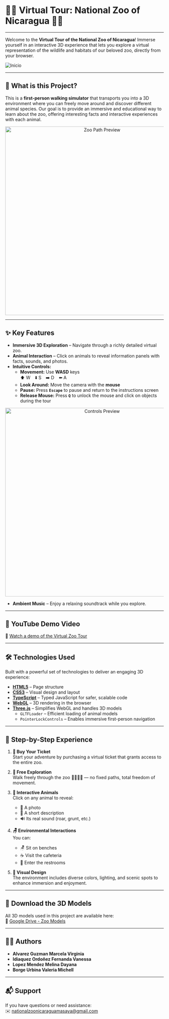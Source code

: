 # 🦁🦒 Virtual Tour: National Zoo of Nicaragua 🐒🐊

---

Welcome to the **Virtual Tour of the National Zoo of Nicaragua**! Immerse yourself in an interactive 3D experience that lets you explore a virtual representation of the wildlife and habitats of our beloved zoo, directly from your browser.

![Inicio](https://drive.google.com/uc?export=view&id=1vZudLHXYRdy7fVdvVtskHw59PA8QGeoq)


---

## 🌟 What is this Project?

This is a **first-person walking simulator** that transports you into a 3D environment where you can freely move around and discover different animal species. Our goal is to provide an immersive and educational way to learn about the zoo, offering interesting facts and interactive experiences with each animal.

<p align="center">
  <img src="https://drive.google.com/uc?export=view&id=14yimv0phuqKY_EJDM7Zihr0pkcMfgFOf" alt="Zoo Path Preview" width="600"/>
</p>

---

## ✨ Key Features

* **Immersive 3D Exploration** – Navigate through a richly detailed virtual zoo.
* **Animal Interaction** – Click on animals to reveal information panels with facts, sounds, and photos.
* **Intuitive Controls:**
  * **Movement:** Use **WASD** keys  
    ⬆️ W ⬇️ S ➡️ D ⬅️ A  
  * **Look Around:** Move the camera with the **mouse**  
  * **Pause:** Press **`Escape`** to pause and return to the instructions screen  
  * **Release Mouse:** Press **`Q`** to unlock the mouse and click on objects during the tour

<p align="center">
  <img src="https://github.com/user-attachments/assets/41be3b85-5714-4bc5-812a-51d93844efac" alt="Controls Preview" width="600"/>
</p>

* **Ambient Music** – Enjoy a relaxing soundtrack while you explore.

---

## 🔗 YouTube Demo Video

🎥 [Watch a demo of the Virtual Zoo Tour](https://youtu.be/VDAjg4O09rU)

---

## 🛠️ Technologies Used

Built with a powerful set of technologies to deliver an engaging 3D experience:

* **[HTML5](https://developer.mozilla.org/en-US/docs/Web/HTML)** – Page structure
* **[CSS3](https://developer.mozilla.org/en-US/docs/Web/CSS)** – Visual design and layout
* **[TypeScript](https://www.typescriptlang.org/)** – Typed JavaScript for safer, scalable code
* **[WebGL](https://developer.mozilla.org/en-US/docs/Web/API/WebGL_API)** – 3D rendering in the browser
* **[Three.js](https://threejs.org/)** – Simplifies WebGL and handles 3D models
  * `GLTFLoader` – Efficient loading of animal models
  * `PointerLockControls` – Enables immersive first-person navigation

---

## 🐾 Step-by-Step Experience

1. **🧾 Buy Your Ticket**  
   Start your adventure by purchasing a virtual ticket that grants access to the entire zoo.

2. **🧭 Free Exploration**  
   Walk freely through the zoo 🧍‍♂️🧍‍♀️ — no fixed paths, total freedom of movement.

3. **🐾 Interactive Animals**  
   Click on any animal to reveal:
   * 📸 A photo
   * 📄 A short description
   * 🔊 Its real sound (roar, grunt, etc.)

4. **🪑 Environmental Interactions**  
   You can:
   * 🪑 Sit on benches  
   * ☕ Visit the cafeteria  
   * 🚻 Enter the restrooms  

5. **🌅 Visual Design**  
   The environment includes diverse colors, lighting, and scenic spots to enhance immersion and enjoyment.

---

## 📁 Download the 3D Models

All 3D models used in this project are available here:  
🔗 [Google Drive - Zoo Models](https://drive.google.com/drive/folders/1dSUkeiVHaSkqi2gDzfZl1VQmL_G4ieou?usp=sharing)

---

## 👩‍💻 Authors

* **Alvarez Guzman Marcela Virginia**
* **Idiaquez Ordoñez Fernanda Vanessa**  
* **Lopez Mendez Melina Dayana**
* **Borge Urbina Valeria Michell**    

---

## 📬 Support

If you have questions or need assistance:  
✉️ nationalzoonicaraguamasaya@gmail.com
